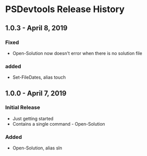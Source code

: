 # PSDevtools Release History

## 1.0.3 - April 8, 2019

### Fixed

- Open-Solution now doesn't error when there is no solution file

### added
- Set-FileDates, alias touch

## 1.0.0 - April 7, 2019

### Initial Release

- Just getting started
- Contains a single command - Open-Solution

### Added
- Open-Solution, alias sln